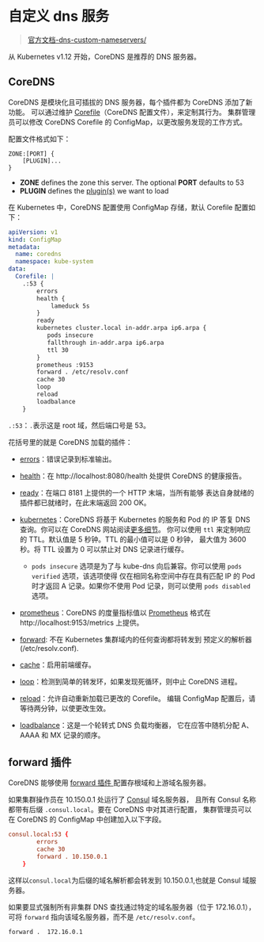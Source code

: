 # 自定义 dns 服务

> [官方文档-dns-custom-nameservers/](https://kubernetes.io/zh/docs/tasks/administer-cluster/dns-custom-nameservers/)



从 Kubernetes v1.12 开始，CoreDNS 是推荐的 DNS 服务器。



## CoreDNS

CoreDNS 是模块化且可插拔的 DNS 服务器，每个插件都为 CoreDNS 添加了新功能。 可以通过维护 [Corefile](https://coredns.io/2017/07/23/corefile-explained/)（CoreDNS 配置文件），来定制其行为。 集群管理员可以修改 CoreDNS Corefile 的 ConfigMap，以更改服务发现的工作方式。

配置文件格式如下：

```yamnl
ZONE:[PORT] {
    [PLUGIN]...
}
```

* **ZONE** defines the zone this server. The optional **PORT** defaults to 53
* **PLUGIN** defines the [plugin(s)](https://coredns.io/plugins) we want to load



在 Kubernetes 中，CoreDNS 配置使用 ConfigMap 存储，默认 Corefile 配置如下：

```yaml
apiVersion: v1
kind: ConfigMap
metadata:
  name: coredns
  namespace: kube-system
data:
  Corefile: |
    .:53 {
        errors
        health {
            lameduck 5s
        }
        ready
        kubernetes cluster.local in-addr.arpa ip6.arpa {
           pods insecure
           fallthrough in-addr.arpa ip6.arpa
           ttl 30
        }
        prometheus :9153
        forward . /etc/resolv.conf
        cache 30
        loop
        reload
        loadbalance
    } 
```

`.:53`：`.`表示这是 root 域，然后端口号是 53。

花括号里的就是 CoreDNS 加载的插件：

- [errors](https://coredns.io/plugins/errors/)：错误记录到标准输出。
- [health](https://coredns.io/plugins/health/)：在 http://localhost:8080/health 处提供 CoreDNS 的健康报告。
- [ready](https://coredns.io/plugins/ready/)：在端口 8181 上提供的一个 HTTP 末端，当所有能够 表达自身就绪的插件都已就绪时，在此末端返回 200 OK。
- [kubernetes](https://coredns.io/plugins/kubernetes/)：CoreDNS 将基于 Kubernetes 的服务和 Pod 的 IP 答复 DNS 查询。你可以在 CoreDNS 网站阅读[更多细节](https://coredns.io/plugins/kubernetes/)。 你可以使用 `ttl` 来定制响应的 TTL。默认值是 5 秒钟。TTL 的最小值可以是 0 秒钟， 最大值为 3600 秒。将 TTL 设置为 0 可以禁止对 DNS 记录进行缓存。
  - `pods insecure` 选项是为了与 kube-dns 向后兼容。你可以使用 `pods verified` 选项，该选项使得 仅在相同名称空间中存在具有匹配 IP 的 Pod 时才返回 A 记录。如果你不使用 Pod 记录，则可以使用 `pods disabled` 选项。

- [prometheus](https://coredns.io/plugins/prometheus/)：CoreDNS 的度量指标值以 [Prometheus](https://prometheus.io/) 格式在 http://localhost:9153/metrics 上提供。
- [forward](https://coredns.io/plugins/forward/): 不在 Kubernetes 集群域内的任何查询都将转发到 预定义的解析器 (/etc/resolv.conf).
- [cache](https://coredns.io/plugins/cache/)：启用前端缓存。
- [loop](https://coredns.io/plugins/loop/)：检测到简单的转发环，如果发现死循环，则中止 CoreDNS 进程。
- [reload](https://coredns.io/plugins/reload)：允许自动重新加载已更改的 Corefile。 编辑 ConfigMap 配置后，请等待两分钟，以使更改生效。
- [loadbalance](https://coredns.io/plugins/loadbalance)：这是一个轮转式 DNS 负载均衡器， 它在应答中随机分配 A、AAAA 和 MX 记录的顺序。





## forward 插件

CoreDNS 能够使用 [forward 插件 ](https://coredns.io/plugins/forward/)配置存根域和上游域名服务器。

如果集群操作员在 10.150.0.1 处运行了 [Consul](https://www.consul.io/) 域名服务器， 且所有 Consul 名称都带有后缀 `.consul.local`。要在 CoreDNS 中对其进行配置， 集群管理员可以在 CoreDNS 的 ConfigMap 中创建加入以下字段。

```conf
consul.local:53 {
        errors
        cache 30
        forward . 10.150.0.1
    }
```

这样以`consul.local`为后缀的域名解析都会转发到 10.150.0.1,也就是 Consul 域服务器。

如果要显式强制所有非集群 DNS 查找通过特定的域名服务器（位于 172.16.0.1），可将 `forward` 指向该域名服务器，而不是 `/etc/resolv.conf`。

```
forward .  172.16.0.1
```